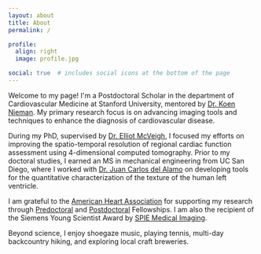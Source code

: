 ```yaml
---
layout: about
title: About
permalink: /

profile:
  align: right
  image: profile.jpg

social: true  # includes social icons at the bottom of the page
---
```


Welcome to my page! I'm a Postdoctoral Scholar in the department of Cardiovascular Medicine at Stanford University, mentored by [Dr. Koen Nieman](https://profiles.stanford.edu/koen-nieman). My primary research focus is on advancing imaging tools and techniques to enhance the diagnosis of cardiovascular disease.

During my PhD, supervised by [Dr. Elliot McVeigh](https://iem.ucsd.edu/researchers/people/profiles/elliot-mcveigh.html), I focused my efforts on improving the spatio-temporal resolution of regional cardiac function assessment using 4-dimensional computed tomography. Prior to my doctoral studies, I earned an MS in mechanical engineering from UC San Diego, where I worked with [Dr. Juan Carlos del Alamo](https://www.engr.washington.edu/facresearch/newfaculty/2019/delAlamo) on developing tools for the quantitative characterization of the texture of the human left ventricle.

I am grateful to the [American Heart Association](https://www.heart.org/) for supporting my research through [Predoctoral](https://professional.heart.org/en/research-programs/application-information/predoctoral-fellowship) and [Postdoctoral](https://professional.heart.org/en/research-programs/aha-funding-opportunities/postdoctoral-fellowship) Fellowships. I am also the recipient of the Siemens Young Scientist Award by [SPIE Medical Imaging](https://spie.org/conferences-and-exhibitions/medical-imaging).

Beyond science, I enjoy shoegaze music, playing tennis, multi-day backcountry hiking, and exploring local craft breweries.
